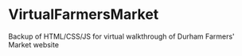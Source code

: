 # VirtualFarmersMarket
Backup of HTML/CSS/JS for virtual walkthrough of Durham Farmers' Market website
